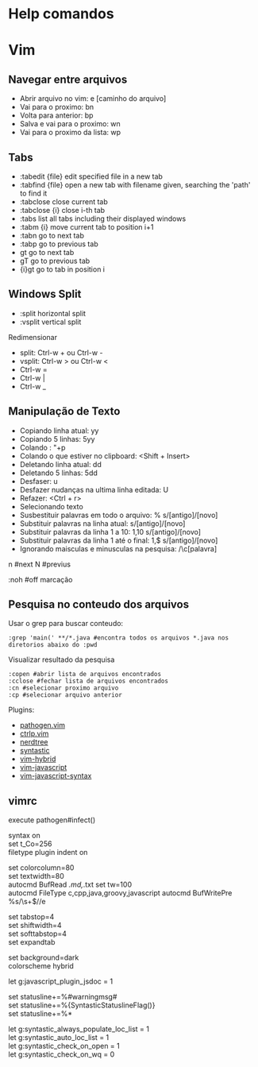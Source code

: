 # Help comandos

# Vim

## Navegar entre arquivos

* Abrir arquivo no vim: e [caminho do arquivo]
* Vai para o proximo: bn
* Volta  para anterior: bp
* Salva e vai para o proximo: wn
* Vai para o proximo da lista: wp

## Tabs

* :tabedit {file}   edit specified file in a new tab
* :tabfind {file}   open a new tab with filename given, searching the 'path' to find it
* :tabclose         close current tab
* :tabclose {i}     close i-th tab
* :tabs         list all tabs including their displayed windows
* :tabm {i}     move current tab to position i+1
* :tabn         go to next tab
* :tabp         go to previous tab
* gt            go to next tab
* gT            go to previous tab
* {i}gt         go to tab in position i

## Windows Split

* :split horizontal split
* :vsplit vertical split

Redimensionar

* split:  Ctrl-w + ou Ctrl-w -
* vsplit: Ctrl-w > ou Ctrl-w <
* Ctrl-w =
* Ctrl-w |
* Ctrl-w _

## Manipulação de Texto 

* Copiando linha atual: yy
* Copiando 5 linhas: 5yy
* Colando : "+p
* Colando o que estiver no clipboard: <Shift + Insert>
* Deletando linha atual: dd
* Deletando 5 linhas: 5dd
* Desfaser: u
* Desfazer nudanças na ultima linha editada: U
* Refazer: <Ctrl + r>
* Selecionando texto <V> 
* Susbestituir palavras em todo o arquivo: % s/[antigo]/[novo]
* Substituir palavras na linha atual: s/[antigo]/[novo]
* Substituir palavras da linha 1 a 10: 1,10 s/[antigo]/[novo]
* Substituir palavras da linha 1 até o final: 1,$ s/[antigo]/[novo]
* Ignorando maisculas e minusculas na pesquisa: /\c[palavra]

n #next
N #previus

:noh #off marcação

## Pesquisa no conteudo dos arquivos

Usar o grep para buscar conteudo:

    :grep 'main(' **/*.java #encontra todos os arquivos *.java nos diretorios abaixo do :pwd

Visualizar resultado da pesquisa

    :copen #abrir lista de arquivos encontrados
    :cclose #fechar lista de arquivos encontrados
    :cn #selecionar proximo arquivo
    :cp #selecionar arquivo anterior


Plugins:

* [pathogen.vim](https://github.com/tpope/vim-pathogen)
* [ctrlp.vim](https://github.com/ctrlpvim/ctrlp.vim)
* [nerdtree](https://github.com/scrooloose/nerdtree)
* [syntastic](https://github.com/scrooloose/syntastic)
* [vim-hybrid](https://github.com/w0ng/vim-hybrid)
* [vim-javascript](https://github.com/pangloss/vim-javascript)
* [vim-javascript-syntax](https://github.com/jelera/vim-javascript-syntax)


## vimrc

execute pathogen#infect()                                                       

syntax on                                                                       
set t_Co=256                                                                    
filetype plugin indent on                                                       

set colorcolumn=80                                                              
set textwidth=80                                                                
autocmd BufRead *.md,*.txt set tw=100                                           
autocmd FileType c,cpp,java,groovy,javascript autocmd BufWritePre <buffer> %s/\s\+$//e

set tabstop=4                                                                   
set shiftwidth=4                                                                
set softtabstop=4                                                               
set expandtab                                                                   

set background=dark                                                             
colorscheme hybrid                                                              

let g:javascript_plugin_jsdoc = 1                                               

set statusline+=%#warningmsg#                                                   
set statusline+=%{SyntasticStatuslineFlag()}                                    
set statusline+=%*                                                              

let g:syntastic_always_populate_loc_list = 1                                    
let g:syntastic_auto_loc_list = 1                                               
let g:syntastic_check_on_open = 1                                               
let g:syntastic_check_on_wq = 0  
